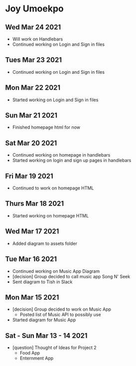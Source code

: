 # Joy Umoekpo

## Wed Mar 24 2021
- Will work on Handlebars
- Continued working on Login and Sign in files

## Tues Mar 23 2021
- Continued working on Login and Sign in files

## Mon Mar 22 2021
- Started working on Login and Sign in files

## Sun Mar 21 2021
- Finished homepage html for now

## Sat Mar 20 2021
- Continued working on homepage in handlebars
- Started working on login and sign up pages in handlebars

## Fri Mar 19 2021
- Continued to work on homepage HTML

## Thurs Mar 18 2021
- Started working on homepage HTML

## Wed Mar 17 2021
- Added diagram to assets folder

## Tue Mar 16 2021
- Continued working on Music App Diagram
- [decision] Group decided to call music app Song N' Seek
- Sent diagram to Tish in Slack

## Mon Mar 15 2021
- [decision] Group decided to work on Music App
    - Posted list of Music API to possibly use
- Started diagram for Music App

## Sat - Sun Mar 13 - 14 2021

- [question] Thought of Ideas for Project 2
    - Food App
    - Enternment App